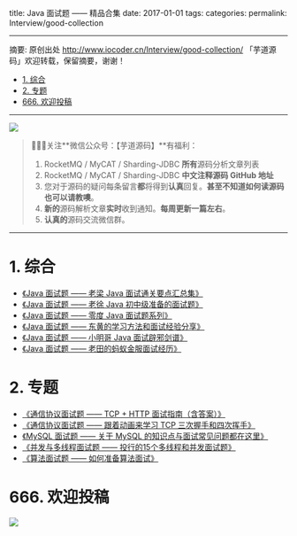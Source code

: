 title: Java 面试题 —— 精品合集
date: 2017-01-01
tags:
categories:
permalink: Interview/good-collection

-------

摘要: 原创出处 http://www.iocoder.cn/Interview/good-collection/ 「芋道源码」欢迎转载，保留摘要，谢谢！

- [1. 综合](http://www.iocoder.cn/Interview/good-collection/)
- [2. 专题](http://www.iocoder.cn/Interview/good-collection/)
- [666. 欢迎投稿](http://www.iocoder.cn/Interview/good-collection/)

-------

![](http://www.iocoder.cn/images/common/wechat_mp_2017_07_31.jpg)

> 🙂🙂🙂关注**微信公众号：【芋道源码】**有福利：
> 1. RocketMQ / MyCAT / Sharding-JDBC **所有**源码分析文章列表
> 2. RocketMQ / MyCAT / Sharding-JDBC **中文注释源码 GitHub 地址**
> 3. 您对于源码的疑问每条留言**都**将得到**认真**回复。**甚至不知道如何读源码也可以请教噢**。
> 4. **新的**源码解析文章**实时**收到通知。**每周更新一篇左右**。
> 5. **认真的**源码交流微信群。

-------

# 1. 综合

* [《Java 面试题 —— 老梁 Java 面试通关要点汇总集》](http://www.iocoder.cn/Interview/laoliang)
* [《Java 面试题 —— 老徐 Java 初中级准备的面试题》](http://www.iocoder.cn/Interview/laoxu)
* [《Java 面试题 —— 零度 Java 面试题系列》](http://www.iocoder.cn/Interview/lingdu)
* [《Java 面试题 —— 东黄的学习方法和面试经验分享》](http://www.iocoder.cn/Interview/donghuang)
* [《Java 面试题 —— 小明哥 Java 面试辟邪剑谱》](http://www.iocoder.cn/Interview/sike)
* [《Java 面试题 —— 老田的蚂蚁金服面试经历》](http://www.iocoder.cn/Interview/zhisheng/mayijinfu)

# 2. 专题

* [《通信协议面试题 —— TCP + HTTP 面试指南（含答案）》](http://www.iocoder.cn/Interview/net-1)
* [《通信协议面试题 —— 跟着动画来学习 TCP 三次握手和四次挥手》](http://www.iocoder.cn/Interview/Follow-the-animation-to-learn-TCP-three-handshakes-and-four-waves)
* [《MySQL 面试题 —— 关于 MySQL 的知识点与面试常见问题都在这里》](http://www.iocoder.cn/Interview/Interview/MySQL-01)
* [《并发与多线程面试题 —— 投行的15个多线程和并发面试题》](http://www.iocoder.cn/Interview/Interview/JUC-01)
* [《算法面试题 —— 如何准备算法面试》](http://www.iocoder.cn/Interview/algorithm-01)

# 666. 欢迎投稿

![](http://www.iocoder.cn/images/common/zsxq/01.png)